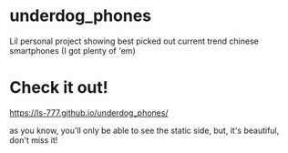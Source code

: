 # underdog_phones

 Lil personal project showing best picked out current trend chinese smartphones (I got plenty of 'em) 
 
 
 
# Check it out!

https://ls-777.github.io/underdog_phones/

as you know, you'll only be able to see the static side, but, it's beautiful, don't miss it!
